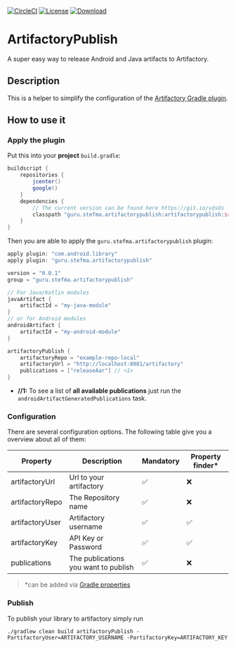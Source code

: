 [![CircleCI](https://circleci.com/gh/StefMa/ArtifactoryPublish.svg?style=svg)](https://circleci.com/gh/StefMa/ArtifactoryPublish)
[![License](https://img.shields.io/badge/License-MIT-blue.svg)](https://opensource.org/licenses/MIT)
[![Download](https://api.bintray.com/packages/stefma/maven/ArtifactoryPublish/images/download.svg) ](https://bintray.com/stefma/maven/ArtifactoryPublish/_latestVersion)

# ArtifactoryPublish
A super easy way to release Android and Java artifacts to Artifactory.

## Description
This is a helper to simplify the configuration of the [Artifactory Gradle plugin](https://www.jfrog.com/confluence/display/RTF/Gradle+Artifactory+Plugin).

## How to use it
### Apply the plugin
Put this into your **project** `build.gradle`:
```groovy
buildscript {
    repositories {
        jcenter()
        google()
    }
    dependencies {
        // The current version can be found here https://git.io/vdsOs
        classpath "guru.stefma.artifactorypublish:artifactorypublish:$artifactoryPublishVersion"
    }
}
```

Then you are able to apply the `guru.stefma.artifactorypublish` plugin:
```groovy
apply plugin: "com.android.library"
apply plugin: "guru.stefma.artifactorypublish" 

version = "0.0.1"
group = "guru.stefma.artifactorypublish"

// For Java/Kotlin modules
javaArtifact {
    artifactId = "my-java-module"
}
// or for Android modules
androidArtifact {
    artifactId = "my-android-module"
}

artifactoryPublish {
    artifactoryRepo = "example-repo-local"
    artifactoryUrl = "http://localhost:8081/artifactory"
    publications = ["releaseAar"] // <1>
}
```
* **//1:** To see a list of **all available publications** just run the `androidArtifactGeneratedPublications` task.

### Configuration
There are several configuration options. The following table give you a overview about all of them:

| Property | Description | Mandatory | Property finder* |
|-|-|-|-|
| artifactoryUrl | Url to your artifactory | ✅ | ❌ |
| artifactoryRepo | The Repository name | ✅ | ❌ |
| artifactoryUser | Artifactory username | ✅ | ✅ |
| artifactoryKey | API Key or Password | ✅ | ✅ |
| publications | The publications you want to publish | ✅ | ❌ |

> *can be added via [Gradle properties](https://docs.gradle.org/current/userguide/build_environment.html)

### Publish
To publish your library to artifactory simply run
```
./gradlew clean build artifactoryPublish -PartifactoryUser=ARTIFACTORY_USERNAME -PartifactoryKey=ARTIFACTORY_KEY
```
